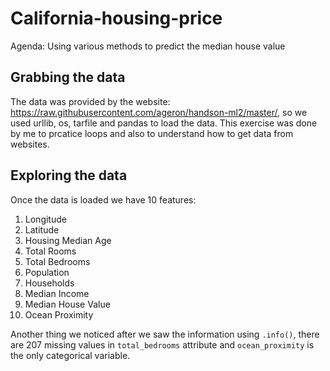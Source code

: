 # California-housing-price
Agenda: Using various methods to predict the median house value

## Grabbing the data
The data was provided by the website: https://raw.githubusercontent.com/ageron/handson-ml2/master/, so we used urllib, os, tarfile and pandas to load the data. This exercise was done by me to prcatice loops and also to understand how to get data from websites.

## Exploring the data
Once the data is loaded we have 10 features: 
1. Longitude
2. Latitude
3. Housing Median Age
4. Total Rooms
5. Total Bedrooms
6. Population
7. Households
8. Median Income
9. Median House Value
10. Ocean Proximity

Another thing we noticed after we saw the information using `.info()`, there are 207 missing values in `total_bedrooms` attribute and `ocean_proximity` is the only categorical variable.


